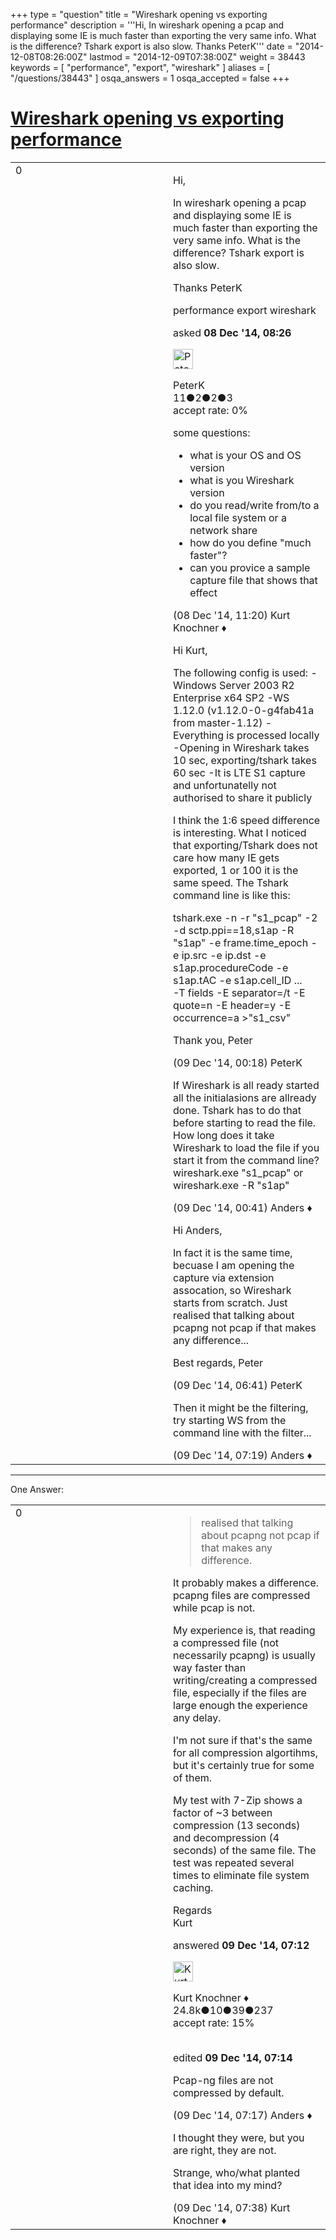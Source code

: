 +++
type = "question"
title = "Wireshark opening vs exporting performance"
description = '''Hi, In wireshark opening a pcap and displaying some IE is much faster than exporting the very same info.  What is the difference? Tshark export is also slow. Thanks PeterK'''
date = "2014-12-08T08:26:00Z"
lastmod = "2014-12-09T07:38:00Z"
weight = 38443
keywords = [ "performance", "export", "wireshark" ]
aliases = [ "/questions/38443" ]
osqa_answers = 1
osqa_accepted = false
+++

<div class="headNormal">

# [Wireshark opening vs exporting performance](/questions/38443/wireshark-opening-vs-exporting-performance)

</div>

<div id="main-body">

<div id="askform">

<table id="question-table" style="width:100%;"><colgroup><col style="width: 50%" /><col style="width: 50%" /></colgroup><tbody><tr class="odd"><td style="width: 30px; vertical-align: top"><div class="vote-buttons"><span id="post-38443-upvote" class="ajax-command post-vote up" rel="nofollow" title="I like this post (click again to cancel)"> </span><div id="post-38443-score" class="post-score" title="current number of votes">0</div><span id="post-38443-downvote" class="ajax-command post-vote down" rel="nofollow" title="I dont like this post (click again to cancel)"> </span> <span id="favorite-mark" class="ajax-command favorite-mark" rel="nofollow" title="mark/unmark this question as favorite (click again to cancel)"> </span><div id="favorite-count" class="favorite-count"></div></div></td><td><div id="item-right"><div class="question-body"><p>Hi,</p><p>In wireshark opening a pcap and displaying some IE is much faster than exporting the very same info. What is the difference? Tshark export is also slow.</p><p>Thanks PeterK</p></div><div id="question-tags" class="tags-container tags"><span class="post-tag tag-link-performance" rel="tag" title="see questions tagged &#39;performance&#39;">performance</span> <span class="post-tag tag-link-export" rel="tag" title="see questions tagged &#39;export&#39;">export</span> <span class="post-tag tag-link-wireshark" rel="tag" title="see questions tagged &#39;wireshark&#39;">wireshark</span></div><div id="question-controls" class="post-controls"></div><div class="post-update-info-container"><div class="post-update-info post-update-info-user"><p>asked <strong>08 Dec '14, 08:26</strong></p><img src="https://secure.gravatar.com/avatar/d7a0b0243086b78ddd5ff6626e729976?s=32&amp;d=identicon&amp;r=g" class="gravatar" width="32" height="32" alt="PeterK&#39;s gravatar image" /><p><span>PeterK</span><br />
<span class="score" title="11 reputation points">11</span><span title="2 badges"><span class="badge1">●</span><span class="badgecount">2</span></span><span title="2 badges"><span class="silver">●</span><span class="badgecount">2</span></span><span title="3 badges"><span class="bronze">●</span><span class="badgecount">3</span></span><br />
<span class="accept_rate" title="Rate of the user&#39;s accepted answers">accept rate:</span> <span title="PeterK has no accepted answers">0%</span></p></div></div><div id="comments-container-38443" class="comments-container"><span id="38448"></span><div id="comment-38448" class="comment"><div id="post-38448-score" class="comment-score"></div><div class="comment-text"><p>some questions:</p><ul><li>what is your OS and OS version</li><li>what is you Wireshark version</li><li>do you read/write from/to a local file system or a network share</li><li>how do you define "much faster"?</li><li>can you provice a sample capture file that shows that effect</li></ul></div><div id="comment-38448-info" class="comment-info"><span class="comment-age">(08 Dec '14, 11:20)</span> <span class="comment-user userinfo">Kurt Knochner ♦</span></div></div><span id="38462"></span><div id="comment-38462" class="comment"><div id="post-38462-score" class="comment-score"></div><div class="comment-text"><p>Hi Kurt,</p><p>The following config is used: -Windows Server 2003 R2 Enterprise x64 SP2 -WS 1.12.0 (v1.12.0-0-g4fab41a from master-1.12) -Everything is processed locally -Opening in Wireshark takes 10 sec, exporting/tshark takes 60 sec -It is LTE S1 capture and unfortunatelly not authorised to share it publicly</p><p>I think the 1:6 speed difference is interesting. What I noticed that exporting/Tshark does not care how many IE gets exported, 1 or 100 it is the same speed. The Tshark command line is like this:</p><p>tshark.exe -n -r "s1_pcap" -2 -d sctp.ppi==18,s1ap -R "s1ap" -e frame.time_epoch -e ip.src -e ip.dst -e s1ap.procedureCode -e s1ap.tAC -e s1ap.cell_ID ...<br />
-T fields -E separator=/t -E quote=n -E header=y -E occurrence=a &gt;"s1_csv"</p><p>Thank you, Peter</p></div><div id="comment-38462-info" class="comment-info"><span class="comment-age">(09 Dec '14, 00:18)</span> <span class="comment-user userinfo">PeterK</span></div></div><span id="38464"></span><div id="comment-38464" class="comment"><div id="post-38464-score" class="comment-score"></div><div class="comment-text"><p>If Wireshark is all ready started all the initialasions are allready done. Tshark has to do that before starting to read the file. How long does it take Wireshark to load the file if you start it from the command line? wireshark.exe "s1_pcap" or wireshark.exe -R "s1ap"</p></div><div id="comment-38464-info" class="comment-info"><span class="comment-age">(09 Dec '14, 00:41)</span> <span class="comment-user userinfo">Anders ♦</span></div></div><span id="38487"></span><div id="comment-38487" class="comment"><div id="post-38487-score" class="comment-score"></div><div class="comment-text"><p>Hi Anders,</p><p>In fact it is the same time, becuase I am opening the capture via extension assocation, so Wireshark starts from scratch. Just realised that talking about pcapng not pcap if that makes any difference...</p><p>Best regards, Peter</p></div><div id="comment-38487-info" class="comment-info"><span class="comment-age">(09 Dec '14, 06:41)</span> <span class="comment-user userinfo">PeterK</span></div></div><span id="38492"></span><div id="comment-38492" class="comment"><div id="post-38492-score" class="comment-score"></div><div class="comment-text"><p>Then it might be the filtering, try starting WS from the command line with the filter...</p></div><div id="comment-38492-info" class="comment-info"><span class="comment-age">(09 Dec '14, 07:19)</span> <span class="comment-user userinfo">Anders ♦</span></div></div></div><div id="comment-tools-38443" class="comment-tools"></div><div class="clear"></div><div id="comment-38443-form-container" class="comment-form-container"></div><div class="clear"></div></div></td></tr></tbody></table>

------------------------------------------------------------------------

<div class="tabBar">

<span id="sort-top"></span>

<div class="headQuestions">

One Answer:

</div>

</div>

<span id="38490"></span>

<div id="answer-container-38490" class="answer">

<table style="width:100%;"><colgroup><col style="width: 50%" /><col style="width: 50%" /></colgroup><tbody><tr class="odd"><td style="width: 30px; vertical-align: top"><div class="vote-buttons"><span id="post-38490-upvote" class="ajax-command post-vote up" rel="nofollow" title="I like this post (click again to cancel)"> </span><div id="post-38490-score" class="post-score" title="current number of votes">0</div><span id="post-38490-downvote" class="ajax-command post-vote down" rel="nofollow" title="I dont like this post (click again to cancel)"> </span></div></td><td><div class="item-right"><div class="answer-body"><blockquote><p>realised that talking about pcapng not pcap if that makes any difference.</p></blockquote><p>It probably makes a difference. pcapng files are compressed while pcap is not.</p><p>My experience is, that reading a compressed file (not necessarily pcapng) is usually way faster than writing/creating a compressed file, especially if the files are large enough the experience any delay.</p><p>I'm not sure if that's the same for all compression algortihms, but it's certainly true for some of them.</p><p>My test with 7-Zip shows a factor of ~3 between compression (13 seconds) and decompression (4 seconds) of the same file. The test was repeated several times to eliminate file system caching.</p><p>Regards<br />
Kurt</p></div><div class="answer-controls post-controls"></div><div class="post-update-info-container"><div class="post-update-info post-update-info-user"><p>answered <strong>09 Dec '14, 07:12</strong></p><img src="https://secure.gravatar.com/avatar/23b7bf5b13bc2c98b2e8aa9869ca5d75?s=32&amp;d=identicon&amp;r=g" class="gravatar" width="32" height="32" alt="Kurt%20Knochner&#39;s gravatar image" /><p><span>Kurt Knochner ♦</span><br />
<span class="score" title="24767 reputation points"><span>24.8k</span></span><span title="10 badges"><span class="badge1">●</span><span class="badgecount">10</span></span><span title="39 badges"><span class="silver">●</span><span class="badgecount">39</span></span><span title="237 badges"><span class="bronze">●</span><span class="badgecount">237</span></span><br />
<span class="accept_rate" title="Rate of the user&#39;s accepted answers">accept rate:</span> <span title="Kurt Knochner has 344 accepted answers">15%</span> </br></br></p></div><div class="post-update-info post-update-info-edited"><p><span> edited <strong>09 Dec '14, 07:14</strong> </span></p></div></div><div id="comments-container-38490" class="comments-container"><span id="38491"></span><div id="comment-38491" class="comment"><div id="post-38491-score" class="comment-score"></div><div class="comment-text"><p>Pcap-ng files are not compressed by default.</p></div><div id="comment-38491-info" class="comment-info"><span class="comment-age">(09 Dec '14, 07:17)</span> <span class="comment-user userinfo">Anders ♦</span></div></div><span id="38493"></span><div id="comment-38493" class="comment"><div id="post-38493-score" class="comment-score"></div><div class="comment-text"><p>I thought they were, but you are right, they are not.</p><p>Strange, who/what planted that idea into my mind?</p></div><div id="comment-38493-info" class="comment-info"><span class="comment-age">(09 Dec '14, 07:38)</span> <span class="comment-user userinfo">Kurt Knochner ♦</span></div></div></div><div id="comment-tools-38490" class="comment-tools"></div><div class="clear"></div><div id="comment-38490-form-container" class="comment-form-container"></div><div class="clear"></div></div></td></tr></tbody></table>

</div>

<div class="paginator-container-left">

</div>

</div>

</div>


